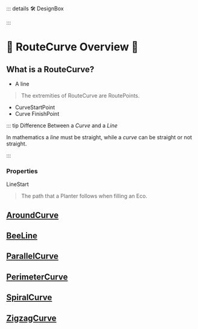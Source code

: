 ::: details 🛠 DesignBox



:::

# 🔺 <route>RouteCurve Overview </route>🔺

## What is a RouteCurve?

- A line

> The extremities of RouteCurve are RoutePoints. 

- CurveStartPoint
- Curve FinishPoint

::: tip Difference Between a *Curve* and a *Line*

In mathematics a *line* must be straight, while a *curve* can be straight or not straight.

:::

### Properties

LineStart

> The path that a Planter follows when filling an Eco.

## [AroundCurve](/reference/Route/RouteCurve/AroundLine)

## [BeeLine](/reference/Route/RouteCurve/BeeLine)

## [ParallelCurve](/reference/Route/RouteCurve/ParallelLine)

## [PerimeterCurve](/reference/Route/RouteCurve/PerimeterLine)

## [SpiralCurve](/reference/Route/RouteCurve/SpiralLine)

## [ZigzagCurve](/reference/Route/RouteCurve/ZigzagLine)


